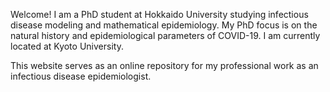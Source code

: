 Welcome! I am a PhD student at Hokkaido University studying infectious disease modeling and mathematical epidemiology. My PhD focus is on the natural history and epidemiological parameters of COVID-19. I am currently located at Kyoto University.

This website serves as an online repository for my professional work as an infectious disease epidemiologist.
